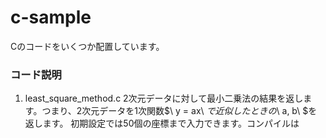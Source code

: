 # c-sample
Cのコードをいくつか配置しています。
### コード説明
1. least_square_method.c
   2次元データに対して最小二乗法の結果を返します。つまり、2次元データを1次関数$\ y = ax\ $で近似したときの$\ a, b\ $を返します。
   初期設定では50個の座標まで入力できます。コンパイルは
